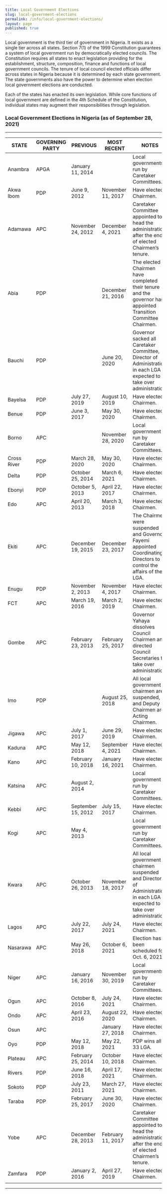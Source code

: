 ```yaml
---
title: Local Government Elections
slug: local-government-elections
permalink: /info/local-government-elections/
layout: page
published: true
---
```

Local government is the third tier of government in Nigeria. It exists as a single tier across all states. Section 7(1) of the 1999 Constitution guarantees a system of local government run by democratically elected councils. The Constitution requires all states to enact legislation providing for the establishment, structure, composition, finance and functions of local government councils. The tenure of local council elected officials differ across states in Nigeria because it is determined by each state government. The state governments also have the power to determine when election local government elections are conducted.

Each of the states has enacted its own legislation. While core functions of local government are defined in the 4th Schedule of the Constitution, individual states may augment their responsibilities through legislation. 

### Local Government Elections in Nigeria (as of September 28, 2021)

---------------------------------------------------------------

STATE | GOVERNING PARTY	| PREVIOUS | MOST RECENT | NOTES
------------- | -------------  | ------------- | -------------  | -------------  
Anambra | APGA 	| January 11, 2014 |  |Local governments run by Caretaker Committees.
Akwa Ibom | PDP	| June 9, 2012 | November 11, 2017  |Have elected Chairmen. 
Adamawa | APC 	| November 24, 2012 |December 4, 2021  |Caretaker Committee appointed to head the administration after the end of elected Chairmen’s tenure.
Abia 	| PDP 	|  | December 21, 2016  |The elected Chairmen have completed their tenure and the governor has appointed Transition Committee Chairmen.
Bauchi | PDP 	|  | June 20, 2020   |Governor sacked all Caretaker Committee, Director of Administration in each LGA is expected to take over administration.
Bayelsa | PDP 	| July 27, 2019 | August 10, 2019  |Have elected Chairmen. 
Benue 	| PDP 	| June 3, 2017 | May 30, 2020  |Have elected Chairmen.
Borno | APC 	|  | November 28, 2020  |Local government run by Caretaker Committees.
Cross River | PDP  | March 28, 2020 | May 30, 2020 |Have elected Chairmen.
Delta   | PDP 	| October 25, 2014 | March 6, 2021  |Have elected Chairmen.
Ebonyi 	| PDP 	| October 5, 2013 | April 22, 2017  |Have elected Chairmen.
Edo 	| APC 	| April 20, 2013 |March 3, 2018  |Have elected Chairmen.
Ekiti 	| APC 	| December 19, 2015| December 23, 2017  |The Chairmen were suspended and Governor Fayemi appointed Coordinating Directors to control the affairs of the LGA.
Enugu 	| PDP 	| November 2, 2013 | November 4, 2017  |Have elected Chairmen.
FCT   | APC | March 19, 2016| March 2, 2019  |Have elected Chairmen.
Gombe 	| APC 	| February 23, 2013 |February 25, 2017  |Governor Yahaya dissolves Council Chairmen and directed Council Secretaries to take over administration.
Imo 	| PDP   |  |August 25, 2018  |All local government chairmen are suspended, and Deputy Chairmen are Acting Chairmen.	 
Jigawa 	| APC 	| July 1, 2017 |June 29, 2019  |Have elected Chairmen.
Kaduna 	| APC 	| May 12, 2018 | September 4, 2021  |Have elected Chairmen.
Kano 	| APC	| February 10, 2018 | January 16, 2021  |Have elected Chairmen.
Katsina | APC 	| August 2, 2014 |  |Local government run by Caretaker Committees.
Kebbi 	| APC 	| September 15, 2012 | July 15, 2017  |Have elected Chairmen.
Kogi 	| APC 	| May 4, 2013 |  |Local government run by Caretaker Committees.
Kwara 	| APC 	| October 26, 2013 | November 18, 2017  |All local government chairmen suspended and Director of Administration in each LGA is expected to take over administration.
Lagos 	| APC 	| July 22, 2017 | July 24, 2021  |Have elected Chairmen.
Nasarawa | APC	| May 26, 2018 | October 6, 2021  |Election has been scheduled for Oct. 6, 2021.
Niger 	| APC 	| January 16, 2016 |November 30, 2019  |Local governments run by Caretaker Committees.
Ogun 	| APC 	| October 8, 2016 | July 24, 2021  |Have elected Chairmen.
Ondo 	| APC 	| April 23, 2016 | August 22, 2020  |Have elected Chairmen.
Osun 	| APC 	|  | January 27, 2018  |Have elected Chairmen.
Oyo 	| PDP 	| May 12, 2018 | May 22, 2021  |PDP wins all 33 LGA.
Plateau | APC	| February 25, 2014 | October 10, 2018  |Have elected Chairmen.
Rivers 	| PDP  | June 16, 2018 | April 17, 2021  |Have elected Chairmen.
Sokoto 	| PDP 	| July 23, 2011 | March 27, 2021  |Have elected Chairmen.
Taraba 	| PDP 	| February 25, 2017 | June 30, 2020  |Have elected Chairmen.
Yobe 	| APC 	| December 28, 2013 | February 11, 2017  |Caretaker Committee appointed to head the administration after the end of elected Chairmen’s tenure.
Zamfara | PDP   | January 2, 2016 | April 27, 2019 |Have elected Chairmen.
<img width=150/>|<img width=150/>|<img width=150/>|<img width=150/>|

-----------
